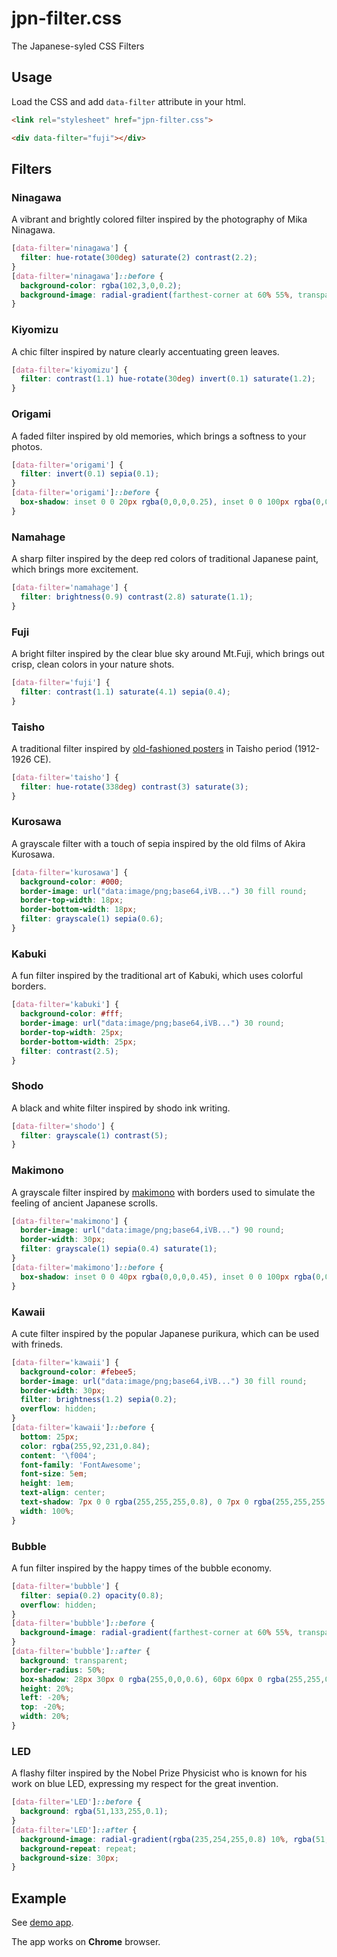 # jpn-filter.css
The Japanese-syled CSS Filters

## Usage
Load the CSS and add `data-filter` attribute in your html.

```html
<link rel="stylesheet" href="jpn-filter.css">

<div data-filter="fuji"></div>
```

## Filters

### Ninagawa
A vibrant and brightly colored filter inspired by the photography of Mika Ninagawa.

```css
[data-filter='ninagawa'] {
  filter: hue-rotate(300deg) saturate(2) contrast(2.2);
}
[data-filter='ninagawa']::before {
  background-color: rgba(102,3,0,0.2);
  background-image: radial-gradient(farthest-corner at 60% 55%, transparent 20%, rgba(255,51,204,0.4));
}
```

### Kiyomizu
A chic filter inspired by nature clearly accentuating green leaves. 

```css
[data-filter='kiyomizu'] {
  filter: contrast(1.1) hue-rotate(30deg) invert(0.1) saturate(1.2);
}
```

### Origami
A faded filter inspired by old memories, which brings a softness to your photos.

```css
[data-filter='origami'] {
  filter: invert(0.1) sepia(0.1);
}
[data-filter='origami']::before {
  box-shadow: inset 0 0 20px rgba(0,0,0,0.25), inset 0 0 100px rgba(0,0,0,0.1);
}
```

### Namahage
A sharp filter inspired by the deep red colors of traditional Japanese paint, which brings more excitement.

```css
[data-filter='namahage'] {
  filter: brightness(0.9) contrast(2.8) saturate(1.1);
}
```

### Fuji
A bright filter inspired by the clear blue sky around Mt.Fuji, which brings out crisp, clean colors in your nature shots.

```css
[data-filter='fuji'] {
  filter: contrast(1.1) saturate(4.1) sepia(0.4);
}
```

### Taisho
A traditional filter inspired by [old-fashioned posters](https://www.google.co.jp/search?q=%E6%97%A5%E6%B4%BB+%E5%A4%A7%E6%AD%A3+%E3%83%9D%E3%82%B9%E3%82%BF%E3%83%BC&espv=2&biw=1833&bih=1133&source=lnms&tbm=isch&sa=X&ei=-EPlVIWNFqW0mAXi8YDgCw&ved=0CAYQ_AUoAQ#imgdii=_&imgrc=QC4eLGJgg7C-0M%253A%3B5hz8WqvFcf_BfM%3Bhttp%253A%252F%252Fupload.wikimedia.org%252Fwikipedia%252Fcommons%252Fb%252Fbc%252FJibun_no_ana_no_nakade_poster.jpg%3Bhttp%253A%252F%252Fja.wikipedia.org%252Fwiki%252F%2525E9%252587%252591%2525E5%2525AD%252590%2525E4%2525BF%2525A1%2525E9%25259B%252584%3B283%3B412) in Taisho period (1912-1926 CE).

```css
[data-filter='taisho'] {
  filter: hue-rotate(338deg) contrast(3) saturate(3);
}
```

### Kurosawa
A grayscale filter with a touch of sepia inspired by the old films of Akira Kurosawa.

```css
[data-filter='kurosawa'] {
  background-color: #000;
  border-image: url("data:image/png;base64,iVB...") 30 fill round;
  border-top-width: 18px;
  border-bottom-width: 18px;
  filter: grayscale(1) sepia(0.6);
}
```

### Kabuki
A fun filter inspired by the traditional art of Kabuki, which uses colorful borders.

```css
[data-filter='kabuki'] {
  background-color: #fff;
  border-image: url("data:image/png;base64,iVB...") 30 round;
  border-top-width: 25px;
  border-bottom-width: 25px;
  filter: contrast(2.5);
}
```

### Shodo
A black and white filter inspired by shodo ink writing.

```css
[data-filter='shodo'] {
  filter: grayscale(1) contrast(5);
}
```

### Makimono
A grayscale filter inspired by [makimono](https://www.google.co.jp/search?q=%E3%81%BE%E3%81%8D%E3%82%82%E3%81%AE&espv=2&biw=1308&bih=647&source=lnms&tbm=isch&sa=X&ei=8_rjVNGDD4GF8gW314DoDA&ved=0CAYQ_AUoAQ) with borders used to simulate the feeling of ancient Japanese scrolls.

```css
[data-filter='makimono'] {
  border-image: url("data:image/png;base64,iVB...") 90 round;
  border-width: 30px;
  filter: grayscale(1) sepia(0.4) saturate(1);
}
[data-filter='makimono']::before {
  box-shadow: inset 0 0 40px rgba(0,0,0,0.45), inset 0 0 100px rgba(0,0,0,0.1);
}
```

### Kawaii
A cute filter inspired by the popular Japanese purikura, which can be used with frineds.

```css
[data-filter='kawaii'] {
  background-color: #febee5;
  border-image: url("data:image/png;base64,iVB...") 30 fill round;
  border-width: 30px;
  filter: brightness(1.2) sepia(0.2);
  overflow: hidden;
}
[data-filter='kawaii']::before {
  bottom: 25px;
  color: rgba(255,92,231,0.84);
  content: '\f004';
  font-family: 'FontAwesome';
  font-size: 5em;
  height: 1em;
  text-align: center;
  text-shadow: 7px 0 0 rgba(255,255,255,0.8), 0 7px 0 rgba(255,255,255,0.8), -7px 0 0 rgba(255,255,255,0.8), 0 -7px 0 rgba(255,255,255,0.8);
  width: 100%;
}
```

### Bubble
A fun filter inspired by the happy times of the bubble economy.

```css
[data-filter='bubble'] {
  filter: sepia(0.2) opacity(0.8);
  overflow: hidden;
}
[data-filter='bubble']::before {
  background-image: radial-gradient(farthest-corner at 60% 55%, transparent 40%, rgba(255,51,204,0.4)), linear-gradient(to right, transparent 75%, rgba(133,51,255,0.45));
}
[data-filter='bubble']::after {
  background: transparent;
  border-radius: 50%;
  box-shadow: 28px 30px 0 rgba(255,0,0,0.6), 60px 60px 0 rgba(255,255,0,0.4), 89px 71px 0 rgba(255,255,255,0.5), 99px 91px 0 rgba(255,51,204,0.4);
  height: 20%;
  left: -20%;
  top: -20%;
  width: 20%;
}
```

### LED
A flashy filter inspired by the Nobel Prize Physicist who is known for his work on blue LED, expressing my respect for the great invention.

```css
[data-filter='LED']::before {
  background: rgba(51,133,255,0.1);
}
[data-filter='LED']::after {
  background-image: radial-gradient(rgba(235,254,255,0.8) 10%, rgba(51,240,230,0.8) 1%, rgba(0,133,250,0.8) 1%, rgba(5,238,255,0.8) 1%, rgba(0,89,255,0.8) 46%, rgba(1,25,203,0.6));
  background-repeat: repeat;
  background-size: 30px;
}
```

## Example
See [demo app](https://herablog.github.io/jpn-filter.css).

The app works on **Chrome** browser.
